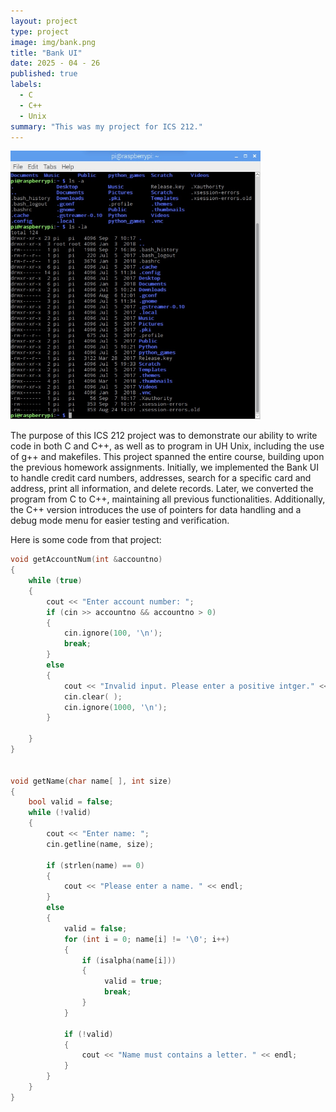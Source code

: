 ```yaml
---
layout: project
type: project
image: img/bank.png
title: "Bank UI"
date: 2025 - 04 - 26
published: true
labels:
  - C
  - C++
  - Unix
summary: "This was my project for ICS 212."
---
```


<div class="text-center p-4">
  <img width="400px" src="../img/unix.jpeg" class="img-thumbnail" >
</div>

The purpose of this ICS 212 project was to demonstrate our ability to write code in both C and C++, as well as to program in UH Unix, including the use of g++ and makefiles. This project spanned the entire course, building upon the previous homework assignments. Initially, we implemented the Bank UI to handle credit card numbers, addresses, search for a specific card and address, print all information, and delete records. Later, we converted the program from C to C++, maintaining all previous functionalities. Additionally, the C++ version introduces the use of pointers for data handling and a debug mode menu for easier testing and verification.


Here is some code from that project:

```cpp
void getAccountNum(int &accountno)
{
    while (true)
    {
        cout << "Enter account number: ";
        if (cin >> accountno && accountno > 0)
        {
            cin.ignore(100, '\n'); 
            break;
        }
        else
        {
            cout << "Invalid input. Please enter a positive intger." << endl;
            cin.clear( );
            cin.ignore(1000, '\n');
        }

    }
}
 

void getName(char name[ ], int size)
{
    bool valid = false;
    while (!valid)
    {
        cout << "Enter name: ";
        cin.getline(name, size);
        
        if (strlen(name) == 0)
        {
            cout << "Please enter a name. " << endl;
        } 
        else
        {
            valid = false;
            for (int i = 0; name[i] != '\0'; i++)
            {
                if (isalpha(name[i])) 
                {
                     valid = true;
                     break; 
                }
            }
         
            if (!valid)
            {
                cout << "Name must contains a letter. " << endl;
            }
        }
    }
}
```

